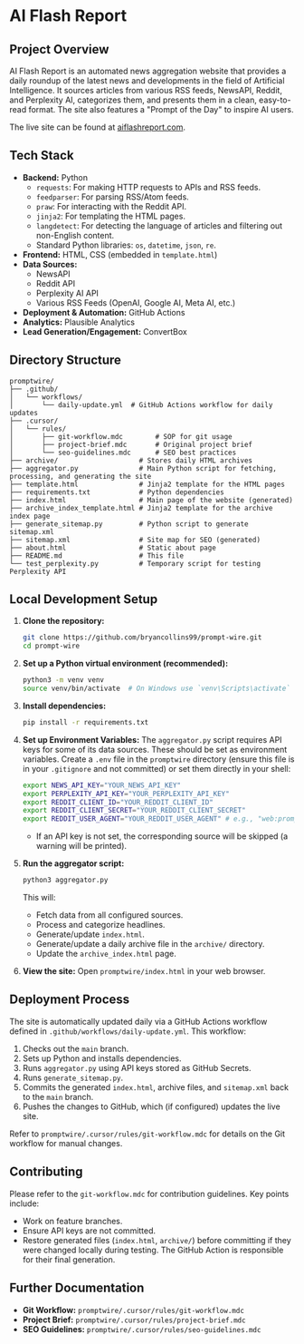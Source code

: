 # AI Flash Report

## Project Overview

AI Flash Report is an automated news aggregation website that provides a daily roundup of the latest news and developments in the field of Artificial Intelligence. It sources articles from various RSS feeds, NewsAPI, Reddit, and Perplexity AI, categorizes them, and presents them in a clean, easy-to-read format. The site also features a "Prompt of the Day" to inspire AI users.

The live site can be found at [aiflashreport.com](https://aiflashreport.com).

## Tech Stack

*   **Backend:** Python
    *   `requests`: For making HTTP requests to APIs and RSS feeds.
    *   `feedparser`: For parsing RSS/Atom feeds.
    *   `praw`: For interacting with the Reddit API.
    *   `jinja2`: For templating the HTML pages.
    *   `langdetect`: For detecting the language of articles and filtering out non-English content.
    *   Standard Python libraries: `os`, `datetime`, `json`, `re`.
*   **Frontend:** HTML, CSS (embedded in `template.html`)
*   **Data Sources:**
    *   NewsAPI
    *   Reddit API
    *   Perplexity AI API
    *   Various RSS Feeds (OpenAI, Google AI, Meta AI, etc.)
*   **Deployment & Automation:** GitHub Actions
*   **Analytics:** Plausible Analytics
*   **Lead Generation/Engagement:** ConvertBox

## Directory Structure

```
promptwire/
├── .github/
│   └── workflows/
│       └── daily-update.yml  # GitHub Actions workflow for daily updates
├── .cursor/
│   └── rules/
│       ├── git-workflow.mdc        # SOP for git usage
│       ├── project-brief.mdc       # Original project brief
│       └── seo-guidelines.mdc      # SEO best practices
├── archive/                    # Stores daily HTML archives
├── aggregator.py               # Main Python script for fetching, processing, and generating the site
├── template.html               # Jinja2 template for the HTML pages
├── requirements.txt            # Python dependencies
├── index.html                  # Main page of the website (generated)
├── archive_index_template.html # Jinja2 template for the archive index page
├── generate_sitemap.py         # Python script to generate sitemap.xml
├── sitemap.xml                 # Site map for SEO (generated)
├── about.html                  # Static about page
├── README.md                   # This file
└── test_perplexity.py          # Temporary script for testing Perplexity API
```

## Local Development Setup

1.  **Clone the repository:**
    ```bash
    git clone https://github.com/bryancollins99/prompt-wire.git
    cd prompt-wire
    ```

2.  **Set up a Python virtual environment (recommended):**
    ```bash
    python3 -m venv venv
    source venv/bin/activate  # On Windows use `venv\Scripts\activate`
    ```

3.  **Install dependencies:**
    ```bash
    pip install -r requirements.txt
    ```

4.  **Set up Environment Variables:**
    The `aggregator.py` script requires API keys for some of its data sources. These should be set as environment variables. Create a `.env` file in the `promptwire` directory (ensure this file is in your `.gitignore` and not committed) or set them directly in your shell:
    ```bash
    export NEWS_API_KEY="YOUR_NEWS_API_KEY"
    export PERPLEXITY_API_KEY="YOUR_PERPLEXITY_API_KEY"
    export REDDIT_CLIENT_ID="YOUR_REDDIT_CLIENT_ID"
    export REDDIT_CLIENT_SECRET="YOUR_REDDIT_CLIENT_SECRET"
    export REDDIT_USER_AGENT="YOUR_REDDIT_USER_AGENT" # e.g., "web:promptwire:v0.1 (by /u/yourusername)"
    ```
    *   If an API key is not set, the corresponding source will be skipped (a warning will be printed).

5.  **Run the aggregator script:**
    ```bash
    python3 aggregator.py
    ```
    This will:
    *   Fetch data from all configured sources.
    *   Process and categorize headlines.
    *   Generate/update `index.html`.
    *   Generate/update a daily archive file in the `archive/` directory.
    *   Update the `archive_index.html` page.

6.  **View the site:**
    Open `promptwire/index.html` in your web browser.

## Deployment Process

The site is automatically updated daily via a GitHub Actions workflow defined in `.github/workflows/daily-update.yml`.
This workflow:
1.  Checks out the `main` branch.
2.  Sets up Python and installs dependencies.
3.  Runs `aggregator.py` using API keys stored as GitHub Secrets.
4.  Runs `generate_sitemap.py`.
5.  Commits the generated `index.html`, archive files, and `sitemap.xml` back to the `main` branch.
6.  Pushes the changes to GitHub, which (if configured) updates the live site.

Refer to `promptwire/.cursor/rules/git-workflow.mdc` for details on the Git workflow for manual changes.

## Contributing

Please refer to the `git-workflow.mdc` for contribution guidelines. Key points include:
*   Work on feature branches.
*   Ensure API keys are not committed.
*   Restore generated files (`index.html`, `archive/`) before committing if they were changed locally during testing. The GitHub Action is responsible for their final generation.

## Further Documentation

*   **Git Workflow:** `promptwire/.cursor/rules/git-workflow.mdc`
*   **Project Brief:** `promptwire/.cursor/rules/project-brief.mdc`
*   **SEO Guidelines:** `promptwire/.cursor/rules/seo-guidelines.mdc` 